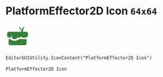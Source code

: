 # PlatformEffector2D Icon `64x64`
<img src="/img/PlatformEffector2D%20Icon.png" width=64 height=64>

``` CSharp
EditorGUIUtility.IconContent("PlatformEffector2D Icon")
```
```
PlatformEffector2D Icon
```
